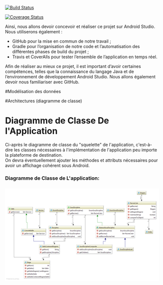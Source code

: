 [![Build Status](https://travis-ci.org/Miage-Paris-Ouest/m1c20152016-planinteractifbu.svg?branch=master)](https://travis-ci.org/Miage-Paris-Ouest/m1c20152016-planinteractifbu)

[![Coverage Status](https://coveralls.io/repos/github/Miage-Paris-Ouest/m1c20152016-planinteractifbu/badge.svg?branch=master)](https://coveralls.io/github/Miage-Paris-Ouest/m1c20152016-planinteractifbu?branch=master)

<p>
Ainsi, nous allons devoir concevoir et réaliser ce projet sur Android Studio.
Nous utiliserons également :
  <ul>
    <li>	GitHub pour la mise en commun de notre travail ;</li>
    <li>	Gradle pour l’organisation de notre code et l’automatisation des différentes phases
        de build du projet ;
    </li>
    <li>	Travis  et CoverAlls pour tester l’ensemble de l’application en temps réel.</li>
  </ul>
</p>
<p>
Afin de réaliser au mieux ce projet, il est important d’avoir certaines compétences, telles que la
 connaissance du langage Java et de l’environnement de développement Android Studio. Nous allons
 également devoir nous familiariser avec GitHub.
</p>

#Modélisation des données

#Architectures (diagramme de classe)
<h1>Diagramme de Classe De l'Application</h1>

<p>
  Ci-après le diagramme de classe du "squelette" de l'application, c'est-à-dire les classes nécessaires à l'implémentation de 
  l'application peu importe la plateforme de destination. <br />
  On devra éventuellement ajouter les méthodes et attributs nécessaires pour avoir un affichage cohérent sous Android.
  
  <h3>Diagramme de Classe de L'application:<h3>
  <img src="https://raw.githubusercontent.com/Miage-Paris-Ouest/m1c20152016-planinteractifbu/clement/Documents/diagram.png" />
  
</p>
  
